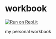 # workbook

[![Run on Repl.it](https://repl.it/badge/github/kuklinv/workbook)](https://repl.it/github/kuklinv/workbook)

my personal workbook

